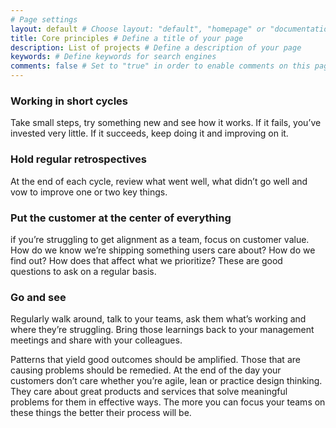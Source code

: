 ```yaml
---
# Page settings
layout: default # Choose layout: "default", "homepage" or "documentation-archive"
title: Core principles # Define a title of your page
description: List of projects # Define a description of your page
keywords: # Define keywords for search engines
comments: false # Set to "true" in order to enable comments on this page. Make sure you properly setup "disqus_forum_shortname" variable in "_config.yml"
---
```


### Working in short cycles 
Take small steps, try something new and see how it works. If it fails, you’ve invested very little. If it succeeds, keep doing it and improving on it.

### Hold regular retrospectives
At the end of each cycle, review what went well, what didn’t go well and vow to improve one or two key things.

### Put the customer at the center of everything 
if you’re struggling to get alignment as a team, focus on customer value. How do we know we’re shipping something users care about? How do we find out? How does that affect what we prioritize? These are good questions to ask on a regular basis.

### Go and see 
Regularly walk around, talk to your teams, ask them what’s working and where they’re struggling. Bring those learnings back to your management meetings and share with your colleagues. 

Patterns that yield good outcomes should be amplified. Those that are causing problems should be remedied.
At the end of the day your customers don’t care whether you’re agile, lean or practice design thinking. They care about great products and services that solve meaningful problems for them in effective ways. The more you can focus your teams on these things the better their process will be.

